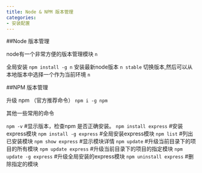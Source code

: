 ```yaml
---
title: Node & NPM 版本管理
categories:
- 安装配置
---
```



##Node 版本管理

node有一个非常方便的版本管理模块 `n`

全局安装
`npm install -g n`
安装最新node版本
`n stable`
切换版本,然后可以从本地版本中选择一个作为当前环境
`n`


##NPM 版本管理

升级 npm （官方推荐命令）
`npm i -g npm`

其他一些常用的命令

`npm -v`       #显示版本，检查npm 是否正确安装。
`npm install express`   #安装express模块
`npm install -g express`  #全局安装express模块
`npm list`         #列出已安装模块
`npm show express`     #显示模块详情
`npm update`        #升级当前目录下的项目的所有模块
`npm update express`    #升级当前目录下的项目的指定模块
`npm update -g express`  #升级全局安装的express模块
`npm uninstall express`  #删除指定的模块


